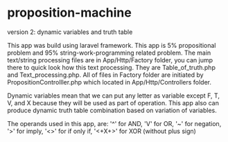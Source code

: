 # proposition-machine
version 2: dynamic variables and truth table


This app was build using laravel framework. This app is 5% propositional problem and 95% string-work-programming related problem. The main text/string processing files are in App/Http/Factory folder, you can jump there to quick look how this text processing. They are Table_of_truth.php and Text_processing.php. All of files in Factory folder are initiated by PropositionControlller.php which located in App/Http/Controllers folder.

Dynamic variables mean that we can put any letter as variable except F, T, V, and X because they will be used as part of operation. This app also can produce dynamic truth table combination based on variation of variables.

The operands used in this app, are:
'^' for AND,
'V' for OR,
'~' for negation,
'>' for imply,
'<>' for if only if,
'<+X+>' for XOR (without plus sign)



